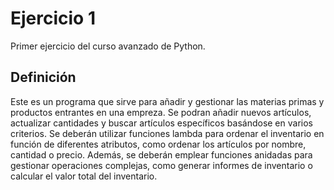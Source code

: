 # Ejercicio 1

Primer ejercicio del curso avanzado de Python.

## Definición

Este es un programa que sirve para añadir y gestionar las materias primas y productos entrantes en una empreza.
Se podran añadir nuevos artículos, actualizar cantidades y buscar artículos específicos basándose en varios criterios. Se deberán utilizar funciones lambda para ordenar el inventario en función de diferentes atributos, como ordenar los artículos por nombre, cantidad o precio. Además, se deberán emplear funciones anidadas para gestionar operaciones complejas, como generar informes de inventario o calcular el valor total del inventario.




